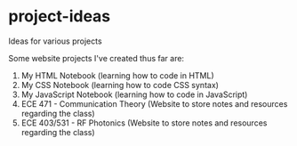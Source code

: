 # project-ideas
Ideas for various projects

Some website projects I've created thus far are:
  1) My HTML Notebook (learning how to code in HTML)
  2) My CSS Notebook (learning how to code CSS syntax)
  3) My JavaScript Notebook (learning how to code in JavaScript)
  4) ECE 471 - Communication Theory (Website to store notes and resources regarding the class)
  5) ECE 403/531 - RF Photonics (Website to store notes and resources regarding the class)
